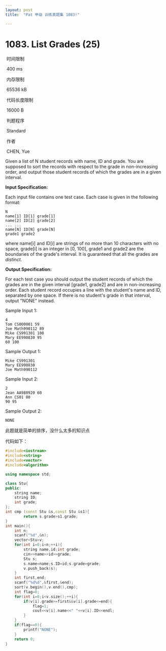 ```yaml
---
layout: post
title:  "Pat 甲级 训练真题集 1083!"

---
```

# 1083. List Grades (25)

​    时间限制  

​    400 ms

​    内存限制  

​    65536 kB

​    代码长度限制  

​    16000 B

​      判题程序    

​      Standard    

​      作者    

​      CHEN, Yue

Given a list of N student records with name, ID and grade.  You are supposed to sort the records with respect to the grade in non-increasing order, and output those student records of which the grades are in a given interval.

**Input Specification:**

Each input file contains one test case.  Each case is given in the following format:

```
N
name[1] ID[1] grade[1]
name[2] ID[2] grade[2]
... ...
name[N] ID[N] grade[N]
grade1 grade2

```

where name[i] and ID[i] are strings of no more than 10 characters with no space, grade[i] is an integer in [0, 100], grade1 and grade2 are the boundaries of the grade's interval.  It is guaranteed that all the grades are *distinct*.

**Output Specification:**

For each test case you should output the student records of which the grades are in the given interval [grade1, grade2] and are in non-increasing order.  Each student record occupies a line with the student's name and ID, separated by one space.  If there is no student's grade in that interval, output "NONE" instead.

Sample Input 1:

```
4
Tom CS000001 59
Joe Math990112 89
Mike CS991301 100
Mary EE990830 95
60 100

```

Sample Output 1:

```
Mike CS991301
Mary EE990830
Joe Math990112

```

Sample Input 2:

```
2
Jean AA980920 60
Ann CS01 80
90 95

```

Sample Output 2:

```
NONE
```

此题就是简单的排序，没什么太多的知识点

代码如下：

```c++
#include<iostream>
#include<string>
#include<vector>
#include<algorithm>

using namespace std;

class Stu{
public:
	string name;
	string ID;
	int grade;
};
int cmp (const Stu &s,const Stu &s1){
		return s.grade>s1.grade;
}
int main(){
	int n;
	scanf("%d",&n);
	vector<Stu>v;
	for(int i=0;i<n;++i){
		string name,id;int grade;
		cin>>name>>id>>grade;
		Stu s;
		s.name=name;s.ID=id;s.grade=grade;
		v.push_back(s);
	}
	int first,end;
	scanf("%d%d",&first,&end);
	sort(v.begin(),v.end(),cmp);
	int flag=0;
	for(int i=0;i<v.size();++i){
		if(v[i].grade>=first&&v[i].grade<=end){
			flag=1;
			cout<<v[i].name<<" "<<v[i].ID<<endl;
		}
	}
	if(flag==0){
		printf("NONE");
	}
	return 0;
}
```

